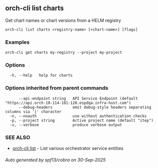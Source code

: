 ## orch-cli list charts

Get chart names or chart versions from a HELM registry

```
orch-cli list charts <registry-name> [<chart-name>] [flags]
```

### Examples

```
orch-cli get charts my-registry --project my-project
```

### Options

```
  -h, --help   help for charts
```

### Options inherited from parent commands

```
      --api-endpoint string   API Service Endpoint (default "https://api.orch-10-114-181-120.espdqa.infra-host.com")
      --debug-headers         emit debug-style headers separating columns via '|' character
  -n, --noauth                use without authentication checks
  -p, --project string        Active project name (default "itep")
  -v, --verbose               produce verbose output
```

### SEE ALSO

* [orch-cli list](orch-cli_list.md)	 - List various orchestrator service entities

###### Auto generated by spf13/cobra on 30-Sep-2025
